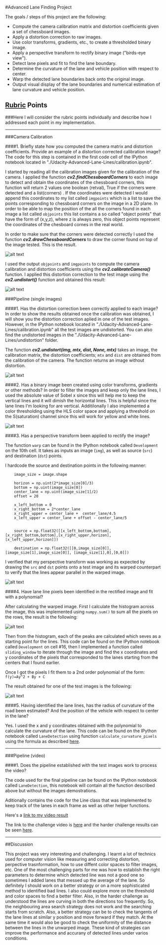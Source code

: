 #Advanced Lane Finding Project

The goals / steps of this project are the following:

* Compute the camera calibration matrix and distortion coefficients given a set of chessboard images.
* Apply a distortion correction to raw images.
* Use color transforms, gradients, etc., to create a thresholded binary image.
* Apply a perspective transform to rectify binary image ("birds-eye view").
* Detect lane pixels and fit to find the lane boundary.
* Determine the curvature of the lane and vehicle position with respect to center.
* Warp the detected lane boundaries back onto the original image.
* Output visual display of the lane boundaries and numerical estimation of lane curvature and vehicle position.

[//]: # (Image References)
[image1]: ./results/draw_chess_points.png "Chess board points"
[image2]: ./results/undistorted.png "Undistorted"
[image3]: ./results/undis_example.png "Undistorted frame"
[image4]: ./results/abs_sobel_hsl.png "Combining thresholds"
[image5]: ./results/warped.png "Warped"
[image6]: ./results/histogram.png "Histogram"
[image7]: ./results/polinomy.png "Polynomial"


## [Rubric](https://review.udacity.com/#!/rubrics/571/view) Points
###Here I will consider the rubric points individually and describe how I addressed each point in my implementation.  

---

###Camera Calibration

####1. Briefly state how you computed the camera matrix and distortion coefficients. Provide an example of a distortion corrected calibration image?
The code for this step is contained in the first code cell of the IPython notebook located in "./Udacity-Advanced-Lane-Lines/calibration.ipynb".


I started by reading all the calibration images given for the calibration of the camera. I applied the function ***cv2.findChessboardCorners*** to each image to detect and obtain the coordinates of the chessboard corners, this function will return 2 values one boolean (retval), True if the corners were detected and a list(corners) . If the coordinates were detected I would append this coordinates to my list called `imgpoints` which is a list to save the points corresponding to chessboard corners on the image in a 2D plane. In order to be able to map the position of the all the corners found in each image a list called `objpoints` this list contains a so called "object points" that have the form of (x,y,z), where z is always zero, this object points represent the coordinates of the chesboard cornes in the real world. 

In order to make sure that the corners were detected correctly I used the function ***cv2.drawChessboardCorners*** to draw the corner found on top of the image tested. This is the result.

![alt text][image1]

I used the output `objpoints` and `imgpoints` to compute the camera calibration and distortion coefficients using the ***cv2.calibrateCamera()*** function.  I applied this distortion correction to the test image using the ***cv2.undistort()*** function and obtained this result: 

![alt text][image2]


###Pipeline (single images)

####1. Has the distortion correction been correctly applied to each image?
In order to show the results obtained once the calibration was obtained, I will show you the distortion correction aplied in one of the test images. However, in the IPython notebook located in "./Udacity-Advanced-Lane-Lines/calibration.ipynb" all the test images are undistorted. You can also find the undistorted images in the "./Udacity-Advanced-Lane-Lines/undistortion" folder.

The function ***cv2.undistort(img, mtx, dist, None, mtx)*** takes an image, the calibration matrix, the distortion coefficients; `mtx` and `dist` are obtained from the calibration of the camera. The function returns an image without distortion. 

![alt text][image3]


####2. Has a binary image been created using color transforms, gradients or other methods?
In order to filter the images and keep only the lane lines, I used the absolute value of Sobel x since this will help me to keep the vertical lines and it will dimish the horizontal lines. This is helpful since the lane lines I'm looking for are vertical. Additilonally I also implemented a color thresholding using the HLS color space and applying a threshold on the S(saturation) channel since this will work for yellow and white lines.


![alt text][image4]



####3. Has a perspective transform been applied to rectify the image?

The function `warp` can be found in the IPython notebook called `Development` on the 10th cell. It takes as inputs an image (`img`), as well as source (`src`) and destination (`dst`) points.  

I hardcode the source and destination points in the following manner:

```
    image_size = image.shape
    
    horizon = np.uint(2*image_size[0]/3)
    bottom = np.uint(image_size[0])
    center_lane = np.uint(image_size[1]/2)
    offset = 20

    x_left_bottom = 0
    x_right_bottom = 2*center_lane
    x_right_upper = center_lane +  center_lane/4.5
    x_left_upper = center_lane + offset - center_lane/5


    source = np.float32([[x_left_bottom,bottom],[x_right_bottom,bottom],[x_right_upper,horizon],[x_left_upper,horizon]])

    destination = np.float32([[0,image_size[0]],[image_size[1],image_size[0]], [image_size[1],0],[0,0]])

```

I verified that my perspective transform was working as expected by drawing the `src` and `dst` points onto a test image and its warped counterpart to verify that the lines appear parallel in the warped image.

![alt text][image5]


####4. Have lane line pixels been identified in the rectified image and fit with a polynomial?

After calculating the warped image. First I calculate the histogram across the image, this was implemented using `numpy.sum()` to sum all the pixels on the rows, the result is the following:

![alt text][image6]

Then from the histogram, each of the peaks are calculated which seves as a starting point for the lines. This code can be found on the IPython notebook called `Development` on cell #16, then I implemented a function called `sliding_window` to iterate through the image and find the x coordinates and y coordinates of the pixels that corresponded to the lanes starting from the centers that I found earlier.

Once I got the pixels I fit them to a 2nd order polynomial of the form:
				`f(y)=Ay^2 + By + C ` 

The result obtained for one of the test images is the following:

![alt text][image7]


####5. Having identified the lane lines, has the radius of curvature of the road been estimated? And the position of the vehicle with respect to center in the lane?

Yes. I used the x and y coordinates obtained with the polynomial to calculate the curvature of the lane. This code can be found on the IPython notebook called `LaneDetection` using function `calculate_curvature_pixels` using the formula as described [here](https://www.intmath.com/applications-differentiation/8-radius-curvature.php).


---

###Pipeline (video)

####1. Does the pipeline established with the test images work to process the video?

The code used for the final pipeline can be found on the IPython notebook called `LaneDetection`, this notebook will contain all the function described above but without the images demostrations. 

Aditionally contains the code for the Line class that was implemented to keep track of the lanes in each frame as well as other helper functions. 

Here's a [link to my video result](https://youtu.be/hBsLxR-2YQI)

The link to the challenge video is [here](https://youtu.be/hBTbK46dJD4) and the harder challenge results can be seen [here](https://www.youtube.com/watch?v=-pfjKvcz8fQ).

---

##Discussion

  
This project was very interesting and challenging. I learnt a lot of technics used for computer vision like measuring and correcting distortion, perpective trasnformation, how to use diffent color spaces to filter images, etc. One of the most challenging parts for me was how to establish the right parameters to determine which detected line was not a good one so sometimes I added lanes that messed up the average of the lane. So definitely I should work on a better strategy or on a more sophisticated method to identified bad lines. I also could explore more on the threshold and color spaces to find a better filter. Also, in the harder challenge as understood the lines are curving in both the directions too frequently. So, the neighbouring area search strategy does not work and the searching starts from scratch. Also, a better strategy can be to check the tangents of the lane lines at similar y position and move forward if they match. At the same time it would also be good to check the uniformity of the distance between the lines in the unwarped image. These kind of strategies can improve the performance and accurany of detected lines under varios conditions.

